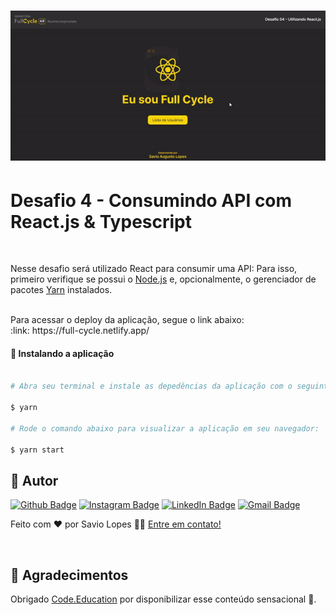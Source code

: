 <h1 align="center">
<a href="https://full-cycle.netlify.app/" target="_blank">
  <img alt="fullcycle" title="fullcycle" src="./public/01.gif" width="700px" />
</a>
</h1>
  
# Desafio 4 - Consumindo API com React.js & Typescript

<br>

Nesse desafio será utilizado React para consumir uma API:
Para isso, primeiro verifique se possui o [Node.js](https://nodejs.org/en/) e, opcionalmente, o gerenciador de pacotes [Yarn](https://yarnpkg.com) instalados.

<br>
Para acessar o deploy da aplicação, segue o link abaixo:<br>
:link: https://full-cycle.netlify.app/
<br>

#### 🧭 Instalando a aplicação

```bash

# Abra seu terminal e instale as depedências da aplicação com o seguinte comando:

$ yarn

# Rode o comando abaixo para visualizar a aplicação em seu navegador:

$ yarn start

```

## 🦸 Autor

[![Github Badge](https://img.shields.io/badge/-Github-373737?style=flat&logo=Github&logoColor=white)](https://github.com/savio-2-lopes)
[![Instagram Badge](https://img.shields.io/badge/-Instagram-8a3ab9?style=flat&logo=instagram&logoColor=white)](https://www.instagram.com/savioaugulopes/)
[![LinkedIn Badge](https://img.shields.io/badge/-LinkedIn-blue?style=flat&logo=linkedin&logoColor=white)](https://www.linkedin.com/in/savio-lopes/)
[![Gmail Badge](https://img.shields.io/badge/-Gmail-c14438?style=flat&logo=gmail&logoColor=white)](mailto:savio.dev.lopes@gmail.com)

Feito com ❤️ por Savio Lopes 👋🏽 [Entre em contato!](https://www.linkedin.com/in/savio-lopes/)

<br>

## 💙 Agradecimentos

Obrigado [Code.Education](https://code.education.com.br/) por disponibilizar esse conteúdo sensacional 🚀.
